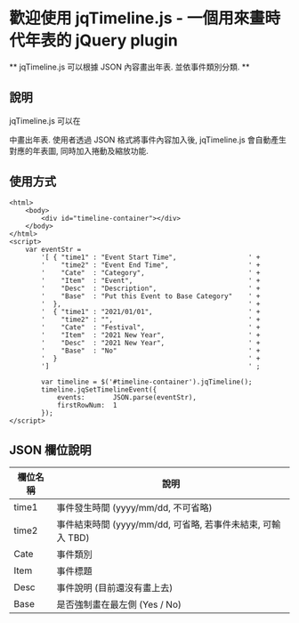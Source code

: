 # 歡迎使用 jqTimeline.js - 一個用來畫時代年表的 jQuery plugin

** jqTimeline.js 可以根據 JSON 內容畫出年表. 並依事件類別分類. **

## 說明
jqTimeline.js 可以在 <DIV> 中畫出年表. 使用者透過 JSON 格式將事件內容加入後, jqTimeline.js 會自動產生對應的年表圖, 同時加入捲動及縮放功能.

## 使用方式
```
<html>
    <body>
        <div id="timeline-container"></div>
    </body>
</html>
<script>
	var eventStr =
		'[ { "time1" : "Event Start Time",                  ' +
		'    "time2" : "Event End Time",                    ' +
		'    "Cate"  : "Category",                          ' +
		'    "Item"  : "Event",                             ' +
		'    "Desc"  : "Description",                       ' +
		'    "Base"  : "Put this Event to Base Category"    ' +
        '  },                                               ' +
		'  { "time1" : "2021/01/01",                        ' +
		'    "time2" : "",                                  ' +
		'    "Cate"  : "Festival",                          ' +
		'    "Item"  : "2021 New Year",                     ' +
		'    "Desc"  : "2021 New Year",                     ' +
		'    "Base"  : "No"                                 ' +
        '  }                                                ' +
        ']                                                  ' ;

		var timeline = $('#timeline-container').jqTimeline();
		timeline.jqSetTimelineEvent({
			events:       JSON.parse(eventStr),
			firstRowNum:  1
		});
</script>
```

## JSON 欄位說明
| **欄位名稱** | **說明**                                              |
| ------------|------------------------------------------------------|
| time1       | 事件發生時間 (yyyy/mm/dd, 不可省略)                      |
| time2       | 事件結束時間 (yyyy/mm/dd, 可省略, 若事件未結束, 可輸入 TBD) |
| Cate        | 事件類別                                               |
| Item        | 事件標題                                               |
| Desc        | 事件說明 (目前還沒有畫上去)                               |
| Base        | 是否強制畫在最左側 (Yes / No)                            |
